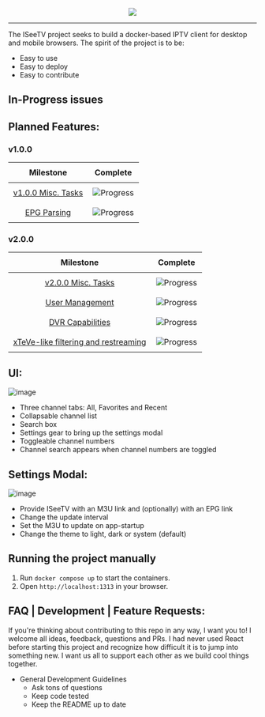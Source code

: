 <p align="center"><img src=https://github.com/user-attachments/assets/16ca67e4-b7ec-430b-82c5-65042506797d/></p>

<hr></hr>

The ISeeTV project seeks to build a docker-based IPTV client for desktop and mobile browsers. The spirit of the project is to be:
- Easy to use
- Easy to deploy
- Easy to contribute

## In-Progress issues
<!-- START TICKETS -->
<!-- END TICKETS -->

## Planned Features:
### v1.0.0
<table style="width: 100%; border-collapse: collapse; text-align: center;">
  <thead>
    <tr>
      <th style="padding: 10px; white-space: nowrap;">Milestone</th>
      <th style="padding: 10px; white-space: nowrap;">Complete</th>
    </tr>
  </thead>
  <tbody>
    <tr>
      <td style="padding: 10px; white-space: nowrap;">
        <a href="https://github.com/Jacob-Lasky/ISeeTV/milestone/1" target="_blank">
          v1.0.0 Misc. Tasks
        </a>
      </td>
      <td style="padding: 10px; white-space: nowrap;">
        <img src="https://img.shields.io/github/milestones/progress-percent/Jacob-Lasky/ISeeTV/1?label=" alt="Progress">
      </td>
    </tr>
    <tr>
      <td style="padding: 10px; white-space: nowrap;">
        <a href="https://github.com/Jacob-Lasky/ISeeTV/milestone/6" target="_blank">
          EPG Parsing
        </a>
      </td>
      <td style="padding: 10px; white-space: nowrap;">
        <img src="https://img.shields.io/github/milestones/progress-percent/Jacob-Lasky/ISeeTV/6?label=" alt="Progress">
      </td>
    </tr>
  </tbody>
</table>

### v2.0.0
<table style="width: 100%; border-collapse: collapse; text-align: center;">
  <thead>
    <tr>
      <th style="padding: 10px; white-space: nowrap;">Milestone</th>
      <th style="padding: 10px; white-space: nowrap;">Complete</th>
    </tr>
  </thead>
  <tbody>
    <tr>
      <td style="padding: 10px; white-space: nowrap;">
        <a href="https://github.com/Jacob-Lasky/ISeeTV/milestone/4" target="_blank">
          v2.0.0 Misc. Tasks
        </a>
      </td>
      <td style="padding: 10px; white-space: nowrap;">
        <img src="https://img.shields.io/github/milestones/progress-percent/Jacob-Lasky/ISeeTV/4?label=" alt="Progress">
      </td>
    </tr>
    <tr>
      <td style="padding: 10px; white-space: nowrap;">
        <a href="https://github.com/Jacob-Lasky/ISeeTV/milestone/2" target="_blank">
          User Management
        </a>
      </td>
      <td style="padding: 10px; white-space: nowrap;">
        <img src="https://img.shields.io/github/milestones/progress-percent/Jacob-Lasky/ISeeTV/2?label=" alt="Progress">
      </td>
    </tr>
    <tr>
      <td style="padding: 10px; white-space: nowrap;">
        <a href="https://github.com/Jacob-Lasky/ISeeTV/milestone/3" target="_blank">
          DVR Capabilities
        </a>
      </td>
      <td style="padding: 10px; white-space: nowrap;">
        <img src="https://img.shields.io/github/milestones/progress-percent/Jacob-Lasky/ISeeTV/3?label=" alt="Progress">
      </td>
    </tr>
    <tr>
      <td style="padding: 10px; white-space: nowrap;">
        <a href="https://github.com/Jacob-Lasky/ISeeTV/milestone/5" target="_blank">
          xTeVe-like filtering and restreaming
        </a>
      </td>
      <td style="padding: 10px; white-space: nowrap;">
        <img src="https://img.shields.io/github/milestones/progress-percent/Jacob-Lasky/ISeeTV/5?label=" alt="Progress">
      </td>
    </tr>
  </tbody>
</table>

## UI:
![image](https://github.com/user-attachments/assets/30fffa09-fbca-45a5-a6ef-4c3c6ff2907b)
- Three channel tabs: All, Favorites and Recent
- Collapsable channel list
- Search box
- Settings gear to bring up the settings modal
- Toggleable channel numbers
-   Channel search appears when channel numbers are toggled

## Settings Modal:
![image](https://github.com/user-attachments/assets/56c695d2-434d-4109-9be3-8f4717bb367f)
- Provide ISeeTV with an M3U link and (optionally) with an EPG link
- Change the update interval
- Set the M3U to update on app-startup
- Change the theme to light, dark or system (default)

## Running the project manually

1. Run `docker compose up` to start the containers.
2. Open `http://localhost:1313` in your browser.

## FAQ | Development | Feature Requests:
If you're thinking about contributing to this repo in any way, I want you to! I welcome all ideas, feedback, questions and PRs. I had never used React before starting this project and recognize how difficult it is to jump into something new. I want us all to support each other as we build cool things together.
- General Development Guidelines
  - Ask tons of questions
  - Keep code tested
  - Keep the README up to date
